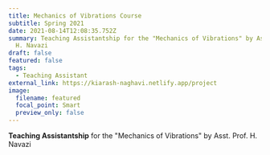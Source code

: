```yaml
---
title: Mechanics of Vibrations Course
subtitle: Spring 2021
date: 2021-08-14T12:08:35.752Z
summary: Teaching Assistantship for the "Mechanics of Vibrations" by Asst. Prof.
  H. Navazi
draft: false
featured: false
tags:
  - Teaching Assistant
external_link: https://kiarash-naghavi.netlify.app/project
image:
  filename: featured
  focal_point: Smart
  preview_only: false
---
```

**Teaching Assistantship** for the "Mechanics of Vibrations" by Asst. Prof. H. Navazi